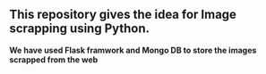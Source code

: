 ## This repository gives the idea for Image scrapping using Python.

**We have used Flask framwork and Mongo DB to store the images scrapped from the web**